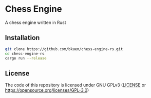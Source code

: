 # Chess Engine
A chess engine written in Rust

## Installation
```bash
git clone https://github.com/bkuen/chess-engine-rs.git
cd chess-engine-rs
cargo run --release
```

## License
The code of this repository is licensed under GNU GPLv3 ([LICENSE](./LICENSE) or https://opensource.org/licenses/GPL-3.0)